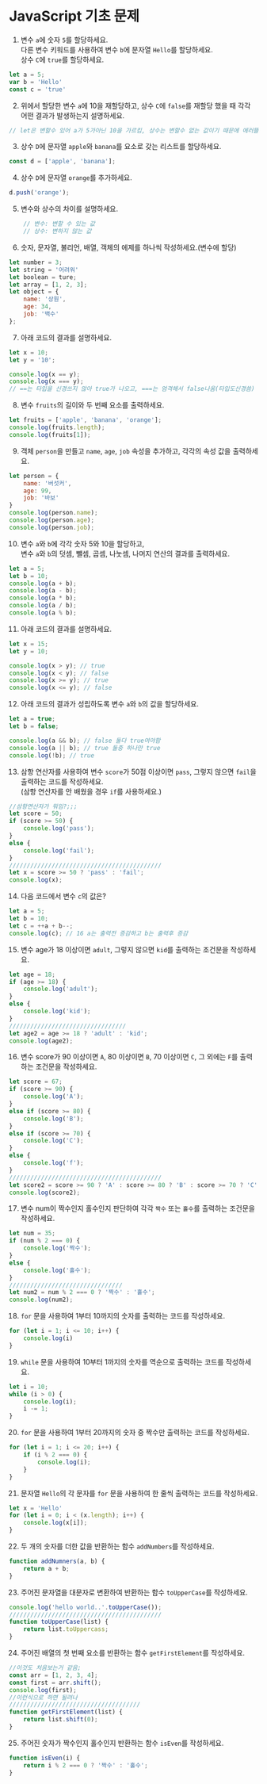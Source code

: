 # JavaScript 기초 문제

1. 변수 `a`에 숫자 `5`를 할당하세요.  
   다른 변수 키워드를 사용하여 변수 `b`에 문자열 `Hello`를 할당하세요.  
   상수 `C`에 `true`를 할당하세요.
```javascript
let a = 5;
var b = 'Hello'
const c = 'true'
```
2. 위에서 할당한 변수 `a`에 10을 재할당하고, 상수 `C`에 `false`를 재할당 했을 때 각각 어떤 결과가 발생하는지 설명하세요.

```javascript
// let은 변할수 있어 a가 5가아닌 10을 가르킴, 상수는 변할수 없는 값이기 때문에 에러뜰 것임
```
3. 상수 `D`에 문자열 `apple`와 `banana`를 요소로 갖는 리스트를 할당하세요.

```javascript
const d = ['apple', 'banana'];
```

4. 상수 `D`에 문자열 `orange`를 추가하세요.

```javascript
d.push('orange');
```

5. 변수와 상수의 차이를 설명하세요.

```javascript
    // 변수: 변할 수 있는 값
    // 상수: 변하지 않는 값
```

6. 숫자, 문자열, 불리언, 배열, 객체의 에제를 하나씩 작성하세요.(변수에 할당)

```javascript
let number = 3;
let string = '어려워'
let boolean = ture;
let array = [1, 2, 3];
let object = {
    name: '상원',
    age: 34,
    job: '백수'
};
```
7. 아래 코드의 결과를 설명하세요.

```javascript
let x = 10;
let y = '10';

console.log(x == y);
console.log(x === y);
// ==는 타입을 신경쓰지 않아 true가 나오고, ===는 엄격해서 false나옴(타입도신경씀)
```

8. 변수 `fruits`의 길이와 두 번째 요소를 출력하세요.

```javascript
let fruits = ['apple', 'banana', 'orange']; 
console.log(fruits.length);
console.log(fruits[1]);
```

9. 객체 `person`을 만들고 `name`, `age`, `job` 속성을 추가하고, 각각의 속성 값을 출력하세요.

```javascript
let person = {
    name: '버섯커',
    age: 99,
    job: '바보'
}
console.log(person.name);
console.log(person.age);
console.log(person.job);
```

10. 변수 `a`와 `b`에 각각 숫자 5와 10을 할당하고,  
    변수 `a`와 `b`의 덧셈, 뺄셈, 곱셈, 나눗셈, 나머지 연산의 결과를 출력하세요.

```javascript
let a = 5;
let b = 10;
console.log(a + b);
console.log(a - b);
console.log(a * b);
console.log(a / b);
console.log(a % b);
```

11. 아래 코드의 결과를 설명하세요.

```javascript
let x = 15;
let y = 10;

console.log(x > y); // true
console.log(x < y); // false
console.log(x >= y); // true
console.log(x <= y); // false
```

12. 아래 코드의 결과가 성립하도록 변수 `a`와 `b`의 값을 할당하세요.

```javascript
let a = true;
let b = false;

console.log(a && b); // false 둘다 true여야함
console.log(a || b); // true 둘중 하나만 true
console.log(!b); // true
```

13. 삼항 연산자를 사용하여 변수 `score`가 50점 이상이면 `pass`, 그렇지 않으면 `fail`을 출력하는 코드를 작성하세요.  
    (삼항 연산자를 안 배웠을 경우 `if`를 사용하세요.)

```javascript
//삼항연산자가 뭐임?;;;
let score = 50;
if (score >= 50) {
    console.log('pass');
}
else {
    console.log('fail');
}
///////////////////////////////////////////
let x = score >= 50 ? 'pass' : 'fail';
console.log(x);
```

14. 다음 코드에서 변수 `c`의 값은?

```javascript
let a = 5;
let b = 10;
let c = ++a + b--;
console.log(c); // 16 a는 출력전 증감하고 b는 출력후 증감
```

15. 변수 age가 18 이상이면 `adult`, 그렇지 않으면 `kid`를 출력하는 조건문을 작성하세요.

```javascript
let age = 18;
if (age >= 18) {
    console.log('adult');
}
else {
    console.log('kid');
}
/////////////////////////////////
let age2 = age >= 18 ? 'adult' : 'kid';
console.log(age2);
```

16. 변수 score가 90 이상이면 `A`, 80 이상이면 `B`, 70 이상이면 `C`, 그 외에는 `F`를 출력하는 조건문을 작성하세요.

```javascript
let score = 67;
if (score >= 90) {
    console.log('A');
}
else if (score >= 80) {
    console.log('B');
}
else if (score >= 70) {
    console.log('C');
}
else {
    console.log('f');
}
///////////////////////////////////////////
let score2 = score >= 90 ? 'A' : score >= 80 ? 'B' : score >= 70 ? 'C' : 'f';
console.log(score2);
```

17. 변수 num이 짝수인지 홀수인지 판단하여 각각 `짝수` 또는 `홀수`를 출력하는 조건문을 작성하세요.

```javascript
let num = 35;
if (num % 2 === 0) {
    console.log('짝수');
}
else {
    console.log('홀수');
}
////////////////////////////////
let num2 = num % 2 === 0 ? '짝수' : '홀수';
console.log(num2);
```

18. `for` 문을 사용하여 1부터 10까지의 숫자를 출력하는 코드를 작성하세요.

```javascript
for (let i = 1; i <= 10; i++) {
    console.log(i)
}
```

19. `while` 문을 사용하여 10부터 1까지의 숫자를 역순으로 출력하는 코드를 작성하세요.

```javascript
let i = 10;
while (i > 0) {
    console.log(i);
    i -= 1;
}
```

20. `for` 문을 사용하여 1부터 20까지의 숫자 중 짝수만 출력하는 코드를 작성하세요.

```javascript
for (let i = 1; i <= 20; i++) {
    if (i % 2 === 0) {
        console.log(i);
    }
}
```

21. 문자열 `Hello`의 각 문자를 `for` 문을 사용하여 한 줄씩 출력하는 코드를 작성하세요.

```javascript
let x = 'Hello'
for (let i = 0; i < (x.length); i++) {
    console.log(x[i]);
}
```

22. 두 개의 숫자를 더한 값을 반환하는 함수 `addNumbers`를 작성하세요.

```javascript
function addNumners(a, b) {
    return a + b;
}
```

23. 주어진 문자열을 대문자로 변환하여 반환하는 함수 `toUpperCase`를 작성하세요.

```javascript
console.log('hello world..'.toUpperCase());
///////////////////////////////////////////
function toUpperCase(list) {
    return list.toUppercass;
}
```

24. 주어진 배열의 첫 번째 요소를 반환하는 함수 `getFirstElement`를 작성하세요.

```javascript
//이것도 처음보는거 같음;
const arr = [1, 2, 3, 4];
const first = arr.shift();
console.log(first);
//이런식으로 하면 될려나
/////////////////////////////////////
function getFirstElement(list) {
    return list.shift(0);
}
```

25. 주어진 숫자가 짝수인지 홀수인지 반환하는 함수 `isEven`를 작성하세요.

```javascript
function isEven(i) {
    return i % 2 === 0 ? '짝수' : '홀수';
}
```